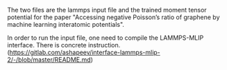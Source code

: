 The two files are the lammps input file and the trained moment tensor potential for the paper "Accessing negative Poisson’s ratio of graphene by machine learning interatomic potentials".


In order to run the input file, one need to compile the LAMMPS-MLIP interface. There is concrete instruction.
(https://gitlab.com/ashapeev/interface-lammps-mlip-2/-/blob/master/README.md)
